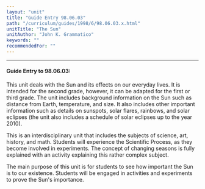 ```yaml
---
layout: "unit"
title: "Guide Entry 98.06.03"
path: "/curriculum/guides/1998/6/98.06.03.x.html"
unitTitle: "The Sun"
unitAuthor: "John K. Grammatico"
keywords: ""
recommendedFor: ""
---
```

<body>
<hr/>
 <h4>
  Guide Entry to 98.06.03:
 </h4>
 This unit deals with the Sun and its effects on our everyday lives. It is intended for the second grade, however, it can be adapted for the first or third grade. The unit includes background information on the Sun such as distance from Earth, temperature, and size. It also includes other important information such as details on sunspots, solar flares, rainbows, and solar eclipses (the unit also includes a schedule of solar eclipses up to the year 2010).
<p>
  This is an interdisciplinary unit that includes the subjects of science, art, history, and math. Students will experience the Scientific Process, as they become involved in experiments. The concept of changing seasons is fully explained with an activity explaining this rather complex subject.
 </p>
 <p>
  The main purpose of this unit is for students to see how important the Sun is to our existence. Students will be engaged in activities and experiments to prove the Sun's importance.
 </p>

</body>